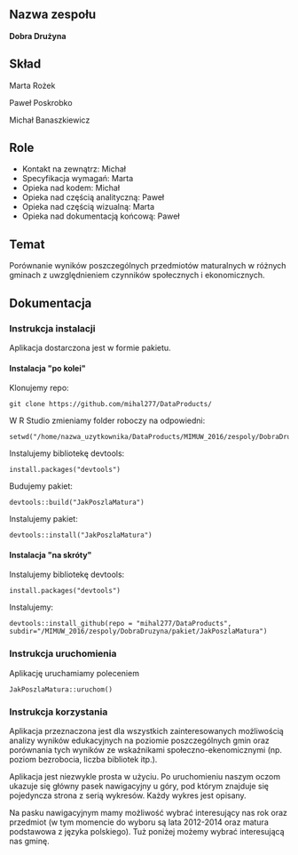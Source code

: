 ## Nazwa zespołu

**Dobra Drużyna**

## Skład

Marta Rożek

Paweł Poskrobko

Michał Banaszkiewicz

## Role

* Kontakt na zewnątrz: Michał
* Specyfikacja wymagań: Marta
* Opieka nad kodem: Michał
* Opieka nad częścią analityczną: Paweł
* Opieka nad częścią wizualną: Marta
* Opieka nad dokumentacją końcową: Paweł

## Temat

Porównanie wyników poszczególnych przedmiotów maturalnych w różnych gminach z uwzględnieniem czynników społecznych i ekonomicznych.

## Dokumentacja

### Instrukcja instalacji

Aplikacja dostarczona jest w formie pakietu.

#### Instalacja "po kolei"

Klonujemy repo:
```
git clone https://github.com/mihal277/DataProducts/
```

W R Studio zmieniamy folder roboczy na odpowiedni:
```
setwd("/home/nazwa_uzytkownika/DataProducts/MIMUW_2016/zespoly/DobraDruzyna/pakiet")
```

Instalujemy bibliotekę devtools:
```
install.packages("devtools")
```

Budujemy pakiet:
```
devtools::build("JakPoszlaMatura")
```

Instalujemy pakiet:
```
devtools::install("JakPoszlaMatura")
```

#### Instalacja "na skróty"

Instalujemy bibliotekę devtools:
```
install.packages("devtools")
```

Instalujemy:
```
devtools::install_github(repo = "mihal277/DataProducts", subdir="/MIMUW_2016/zespoly/DobraDruzyna/pakiet/JakPoszlaMatura")
```

### Instrukcja uruchomienia

Aplikację uruchamiamy poleceniem

```
JakPoszlaMatura::uruchom()
```

### Instrukcja korzystania

Aplikacja przeznaczona jest dla wszystkich zainteresowanych możliwością analizy wyników edukacyjnych na poziomie poszczególnych gmin oraz porównania tych wyników ze wskaźnikami społeczno-ekenomicznymi (np. poziom bezrobocia, liczba bibliotek itp.).

Aplikacja jest niezwykle prosta w użyciu.
Po uruchomieniu naszym oczom ukazuje się główny pasek nawigacyjny u góry, pod którym znajduje się pojedyncza strona z serią wykresów. Każdy wykres jest opisany.

Na pasku nawigacyjnym mamy możliwość wybrać interesujący nas rok oraz przedmiot (w tym momencie do wyboru są lata 2012-2014 oraz matura podstawowa z języka polskiego).
Tuż poniżej możemy wybrać interesującą nas gminę.



